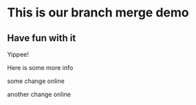 # This is our branch merge demo

## Have fun with it

Yippee!

Here is some more info

some change online

another change online
